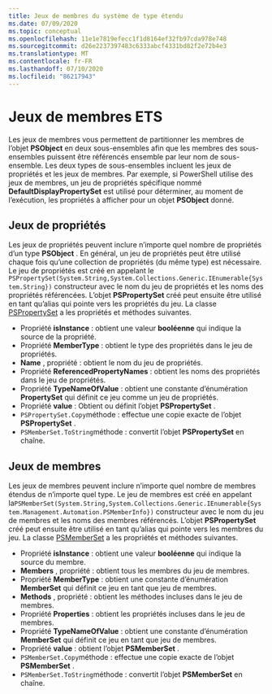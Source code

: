 ```yaml
---
title: Jeux de membres du système de type étendu
ms.date: 07/09/2020
ms.topic: conceptual
ms.openlocfilehash: 11e1e7819efecc1f1d8164ef32fb97cda978e748
ms.sourcegitcommit: d26e2237397483c6333abcf4331bd82f2e72b4e3
ms.translationtype: MT
ms.contentlocale: fr-FR
ms.lasthandoff: 07/10/2020
ms.locfileid: "86217943"
---
```

# <a name="ets-member-sets"></a>Jeux de membres ETS

Les jeux de membres vous permettent de partitionner les membres de l’objet **PSObject** en deux sous-ensembles afin que les membres des sous-ensembles puissent être référencés ensemble par leur nom de sous-ensemble. Les deux types de sous-ensembles incluent les jeux de propriétés et les jeux de membres. Par exemple, si PowerShell utilise des jeux de membres, un jeu de propriétés spécifique nommé **DefaultDisplayPropertySet** est utilisé pour déterminer, au moment de l’exécution, les propriétés à afficher pour un objet **PSObject** donné.

## <a name="property-sets"></a>Jeux de propriétés

Les jeux de propriétés peuvent inclure n’importe quel nombre de propriétés d’un type **PSObject** . En général, un jeu de propriétés peut être utilisé chaque fois qu’une collection de propriétés (du même type) est nécessaire. Le jeu de propriétés est créé en appelant le `PSPropertySet(System.String,System.Collections.Generic.IEnumerable{System.String})` constructeur avec le nom du jeu de propriétés et les noms des propriétés référencées. L’objet **PSPropertySet** créé peut ensuite être utilisé en tant qu’alias qui pointe vers les propriétés du jeu. La classe [PSPropertySet](/dotnet/api/system.management.automation.pspropertyset) a les propriétés et méthodes suivantes.

- Propriété **isInstance** : obtient une valeur **booléenne** qui indique la source de la propriété.
- Propriété **MemberType** : obtient le type des propriétés dans le jeu de propriétés.
- **Name** , propriété : obtient le nom du jeu de propriétés.
- Propriété **ReferencedPropertyNames** : obtient les noms des propriétés dans le jeu de propriétés.
- Propriété **TypeNameOfValue** : obtient une constante d’énumération **PropertySet** qui définit ce jeu comme un jeu de propriétés.
- Propriété **value** : Obtient ou définit l’objet **PSPropertySet** .
- `PSPropertySet.Copy`méthode : effectue une copie exacte de l’objet **PSPropertySet** .
- `PSMemberSet.ToString`méthode : convertit l’objet **PSPropertySet** en chaîne.

## <a name="member-sets"></a>Jeux de membres

Les jeux de membres peuvent inclure n’importe quel nombre de membres étendus de n’importe quel type. Le jeu de membres est créé en appelant la`PSMemberSet(System.String,System.Collections.Generic.IEnumerable{System.Management.Automation.PSMemberInfo})`
constructeur avec le nom du jeu de membres et les noms des membres référencés. L’objet **PSPropertySet** créé peut ensuite être utilisé en tant qu’alias qui pointe vers les membres du jeu. La classe [PSMemberSet](/dotnet/api/system.management.automation.psmemberset) a les propriétés et méthodes suivantes.

- Propriété **isInstance** : obtient une valeur **booléenne** qui indique la source du membre.
- **Members** , propriété : obtient tous les membres du jeu de membres.
- Propriété **MemberType** : obtient une constante d’énumération **MemberSet** qui définit ce jeu en tant que jeu de membres.
- **Methods** , propriété : obtient les méthodes incluses dans le jeu de membres.
- Propriété **Properties** : obtient les propriétés incluses dans le jeu de membres.
- Propriété **TypeNameOfValue** : obtient une constante d’énumération **MemberSet** qui définit ce jeu en tant que jeu de membres.
- Propriété **value** : obtient l’objet **PSMemberSet** .
- `PSMemberSet.Copy`méthode : effectue une copie exacte de l’objet **PSMemberSet** .
- `PSMemberSet.ToString`méthode : convertit l’objet **PSMemberSet** en chaîne.
